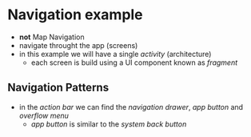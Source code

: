 # Navigation example
* __not__ Map Navigation
* navigate throught the app (screens)
* in this example we will have a single _activity_ (architecture)
    * each screen is build using a UI component known as _fragment_

## Navigation Patterns
* in the _action bar_ we can find the _navigation drawer_, _app button_ and _overflow menu_
    * _app button_ is similar to the _system back button_
